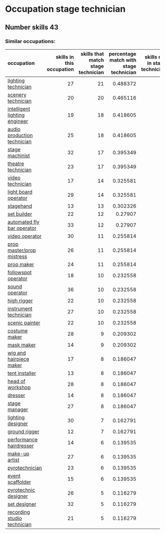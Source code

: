 # Occupation stage technician
## Number skills 43
### Similar occupations:
| occupation                                                        |   skills in this occupation |   skills that match stage technician |   percentage match with stage technician |   skills not in stage technician |
|:------------------------------------------------------------------|----------------------------:|-------------------------------------:|-----------------------------------------:|---------------------------------:|
| [lighting technician](lighting_technician.md)                     |                          27 |                                   21 |                                 0.488372 |                                6 |
| [scenery technician](scenery_technician.md)                       |                          20 |                                   20 |                                 0.465116 |                                0 |
| [intelligent lighting engineer](intelligent_lighting_engineer.md) |                          19 |                                   18 |                                 0.418605 |                                1 |
| [audio production technician](audio_production_technician.md)     |                          25 |                                   18 |                                 0.418605 |                                7 |
| [stage machinist](stage_machinist.md)                             |                          32 |                                   17 |                                 0.395349 |                               15 |
| [theatre technician](theatre_technician.md)                       |                          23 |                                   17 |                                 0.395349 |                                6 |
| [video technician](video_technician.md)                           |                          17 |                                   14 |                                 0.325581 |                                3 |
| [light board operator](light_board_operator.md)                   |                          29 |                                   14 |                                 0.325581 |                               15 |
| [stagehand](stagehand.md)                                         |                          13 |                                   13 |                                 0.302326 |                                0 |
| [set builder](set_builder.md)                                     |                          22 |                                   12 |                                 0.27907  |                               10 |
| [automated fly bar operator](automated_fly_bar_operator.md)       |                          33 |                                   12 |                                 0.27907  |                               21 |
| [video operator](video_operator.md)                               |                          30 |                                   11 |                                 0.255814 |                               19 |
| [prop master/prop mistress](prop_master-prop_mistress.md)         |                          26 |                                   11 |                                 0.255814 |                               15 |
| [prop maker](prop_maker.md)                                       |                          24 |                                   11 |                                 0.255814 |                               13 |
| [followspot operator](followspot_operator.md)                     |                          18 |                                   10 |                                 0.232558 |                                8 |
| [sound operator](sound_operator.md)                               |                          36 |                                   10 |                                 0.232558 |                               26 |
| [high rigger](high_rigger.md)                                     |                          22 |                                   10 |                                 0.232558 |                               12 |
| [instrument technician](instrument_technician.md)                 |                          27 |                                   10 |                                 0.232558 |                               17 |
| [scenic painter](scenic_painter.md)                               |                          22 |                                   10 |                                 0.232558 |                               12 |
| [costume maker](costume_maker.md)                                 |                          28 |                                    9 |                                 0.209302 |                               19 |
| [mask maker](mask_maker.md)                                       |                          14 |                                    9 |                                 0.209302 |                                5 |
| [wig and hairpiece maker](wig_and_hairpiece_maker.md)             |                          17 |                                    8 |                                 0.186047 |                                9 |
| [tent installer](tent_installer.md)                               |                          13 |                                    8 |                                 0.186047 |                                5 |
| [head of workshop](head_of_workshop.md)                           |                          28 |                                    8 |                                 0.186047 |                               20 |
| [dresser](dresser.md)                                             |                          14 |                                    8 |                                 0.186047 |                                6 |
| [stage manager](stage_manager.md)                                 |                          27 |                                    8 |                                 0.186047 |                               19 |
| [lighting designer](lighting_designer.md)                         |                          30 |                                    7 |                                 0.162791 |                               23 |
| [ground rigger](ground_rigger.md)                                 |                          12 |                                    7 |                                 0.162791 |                                5 |
| [performance hairdresser](performance_hairdresser.md)             |                          14 |                                    6 |                                 0.139535 |                                8 |
| [make-up artist](make-up_artist.md)                               |                          27 |                                    6 |                                 0.139535 |                               21 |
| [pyrotechnician](pyrotechnician.md)                               |                          23 |                                    6 |                                 0.139535 |                               17 |
| [event scaffolder](event_scaffolder.md)                           |                          15 |                                    6 |                                 0.139535 |                                9 |
| [pyrotechnic designer](pyrotechnic_designer.md)                   |                          26 |                                    5 |                                 0.116279 |                               21 |
| [set designer](set_designer.md)                                   |                          32 |                                    5 |                                 0.116279 |                               27 |
| [recording studio technician](recording_studio_technician.md)     |                          21 |                                    5 |                                 0.116279 |                               16 |
